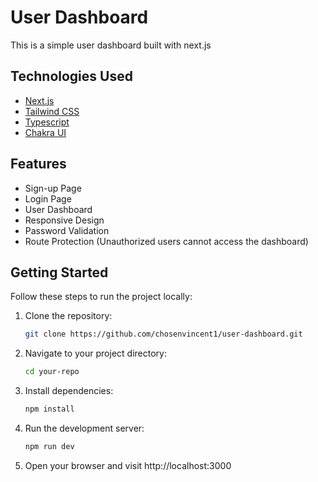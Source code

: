 # User Dashboard
This is a simple user dashboard built with next.js

## Technologies Used
- [Next.js](https://nextjs.org/)
- [Tailwind CSS](https://tailwindcss.com/)
- [Typescript](https://www.typescriptlang.org/)
- [Chakra UI](https://chakra-ui.com/)

## Features
- Sign-up Page
- Login Page
- User Dashboard
- Responsive Design
- Password Validation
- Route Protection (Unauthorized users cannot access the dashboard)

## Getting Started
Follow these steps to run the project locally:
1. Clone the repository:

   ```bash
   git clone https://github.com/chosenvincent1/user-dashboard.git
   ```

2. Navigate to your project directory:
   ```bash
   cd your-repo
   ```

3. Install dependencies:
   ```bash
   npm install
   ```
   
4. Run the development server:
   ```bash
   npm run dev
   ```

5. Open your browser and visit http://localhost:3000
